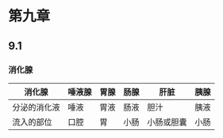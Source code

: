 # 第九章 

## 9.1

### 消化腺

| 消化腺       | 唾液腺 | 胃腺 | 肠腺 | 肝脏       | 胰腺 |
| ------------ | ------ | ---- | ---- | ---------- | ---- |
| 分泌的消化液 | 唾液   | 胃液 | 肠液 | 胆汁       | 胰液 |
| 流入的部位   | 口腔   | 胃   | 小肠 | 小肠或胆囊 | 小肠 |

